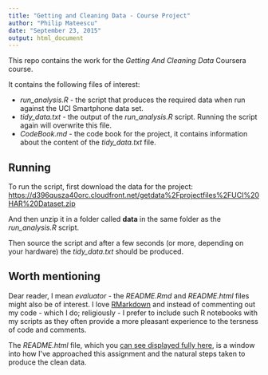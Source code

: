```yaml
---
title: "Getting and Cleaning Data - Course Project"
author: "Philip Mateescu"
date: "September 23, 2015"
output: html_document
---
```


This repo contains the work for the *Getting And Cleaning Data* Coursera course.

It contains the following files of interest:

- *run_analysis.R* - the script that produces the required data when run against the UCI Smartphone data set.
- *tidy_data.txt* - the output of the *run_analysis.R* script. Running the script again will overwrite this file.
- *CodeBook.md* - the code book for the project, it contains information about the content of the *tidy_data.txt* file.

## Running

To run the script, first download the data for the project:  
https://d396qusza40orc.cloudfront.net/getdata%2Fprojectfiles%2FUCI%20HAR%20Dataset.zip 

And then unzip it in a folder called **data** in the same folder as the *run_analysis.R* script.

Then source the script and after a few seconds (or more, depending on your hardware) the *tidy_data.txt*
should be produced.

## Worth mentioning

Dear reader, I mean *evaluator* - the *README.Rmd* and *README.html* files might also be of interest. 
I love [RMarkdown]() and instead of commenting out my code - which I do; religiously - I prefer to 
include such R notebooks with my scripts as they often provide a more pleasant experience to
the tersness of code and comments. 

The *README.html* file, which you [can see displayed fully here](), is a window into how I've approached 
this assignment and the natural steps taken to produce the clean data.